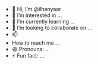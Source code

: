 - 👋 Hi, I’m @ilhanyaar
- 👀 I’m interested in ...
- 🌱 I’m currently learning ...
- 💞️ I’m looking to collaborate on ...
- 📫
-  How to reach me ...
- 😄 Pronouns: ...
- ⚡ Fun fact: ...

<!---
ilhanyaar/ilhanyaar is a ✨ special ✨ repository because its `README.md` (this file) appears on your GitHub profile.
You can click the Preview link to take a look at your changes.
--->
